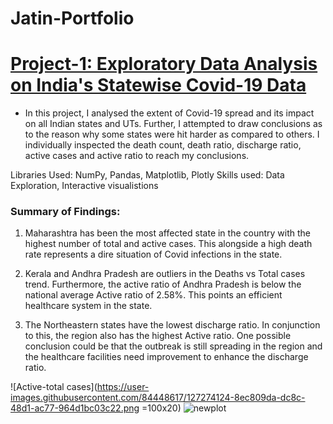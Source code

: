 # Jatin-Portfolio

# [Project-1: Exploratory Data Analysis on India's Statewise Covid-19 Data](https://github.com/jatin-kohar/EDA-India-Covid19-Data)
* In this project, I analysed the extent of Covid-19 spread and its impact on all Indian states and UTs. Further, I attempted to draw conclusions as to the reason why some states were hit harder as compared to others. I individually inspected the death count, death ratio, discharge ratio, active cases and active ratio to reach my conclusions.

Libraries Used: NumPy, Pandas, Matplotlib, Plotly
Skills used: Data Exploration, Interactive visualistions

### Summary of Findings:

1) Maharashtra has been the most affected state in the country with the highest number of total and active cases. This alongside a high death rate represents a dire situation of Covid infections in the state.

2) Kerala and Andhra Pradesh are outliers in the Deaths vs Total cases trend. Furthermore, the active ratio of Andhra Pradesh is below the national average Active ratio of 2.58%. This points an efficient healthcare system in the state.

3) The Northeastern states have the lowest discharge ratio. In conjunction to this, the region also has the highest Active ratio. One possible conclusion could be that the outbreak is still spreading in the region and the healthcare facilities need improvement to enhance the discharge ratio.

![Active-total cases](https://user-images.githubusercontent.com/84448617/127274124-8ec809da-dc8c-48d1-ac77-964d1bc03c22.png =100x20)
![newplot](https://user-images.githubusercontent.com/84448617/127274294-753867ac-c94d-47b3-a326-aa68c2afe4f7.png)

